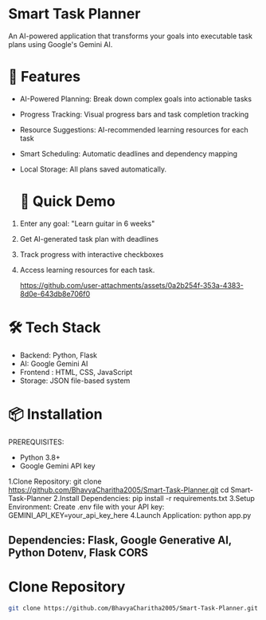# Smart Task Planner

An AI-powered application that transforms your goals into executable task plans using Google's Gemini AI.

# 🚀 Features

- AI-Powered Planning: Break down complex goals into actionable tasks
- Progress Tracking: Visual progress bars and task completion tracking
- Resource Suggestions: AI-recommended learning resources for each task
- Smart Scheduling: Automatic deadlines and dependency mapping
- Local Storage: All plans saved automatically.

  # 🚀 Quick Demo

1. Enter any goal: "Learn guitar in 6 weeks"
2. Get AI-generated task plan with deadlines
3. Track progress with interactive checkboxes
4. Access learning resources for each task.
   
   https://github.com/user-attachments/assets/0a2b254f-353a-4383-8d0e-643db8e706f0

# 🛠️ Tech Stack

- Backend: Python, Flask
- AI: Google Gemini AI
- Frontend : HTML, CSS, JavaScript
- Storage: JSON file-based system

# 📦 Installation
PREREQUISITES:
- Python 3.8+
- Google Gemini API key
  
1.Clone Repository:
   git clone https://github.com/BhavyaCharitha2005/Smart-Task-Planner.git
cd Smart-Task-Planner
2.Install Dependencies:
     pip install -r requirements.txt
3.Setup Environment:
 Create .env file with your API key:
   GEMINI_API_KEY=your_api_key_here
4.Launch Application:
   python app.py
   
## Dependencies: Flask, Google Generative AI, Python Dotenv, Flask CORS
   
   # Clone Repository
```bash
git clone https://github.com/BhavyaCharitha2005/Smart-Task-Planner.git
